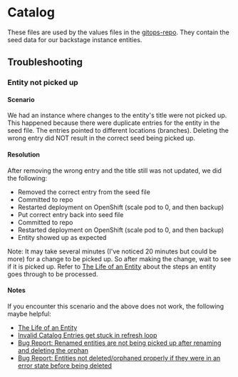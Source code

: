 # Catalog

These files are used by the values files in the [gitops-repo](https://github.com/bcgov-c/tenant-gitops-f5ff48). They contain the seed data for our backstage instance entities.

## Troubleshooting

### Entity not picked up

#### Scenario

We had an instance where changes to the entity's title were not picked up. This happened because there were duplicate entries for the entity in the seed file. The entries pointed to different locations (branches). Deleting the wrong entry did NOT result in the correct seed being picked up.

#### Resolution

After removing the wrong entry and the title still was not updated, we did the following:

* Removed the correct entry from the seed file
* Committed to repo
* Restarted deployment on OpenShift (scale pod to 0, and then backup)
* Put correct entry back into seed file
* Committed to repo
* Restarted deployment on OpenShift (scale pod to 0, and then backup)
* Entity showed up as expected

Note: It may take several minutes (I've noticed 20 minutes but could be more) for a change to be picked up. So after making the change, wait to see if it is picked up. Refer to [The Life of an Entity](https://backstage.io/docs/features/software-catalog/life-of-an-entity) about the steps an entity goes through to be processed.

#### Notes

If you encounter this scenario and the above does not work, the following maybe helpful:

* [The Life of an Entity](https://backstage.io/docs/features/software-catalog/life-of-an-entity)
* [Invalid Catalog Entries get stuck in refresh loop](https://github.com/backstage/backstage/issues/12333)
* [Bug Report: Renamed entities are not being picked up after renaming and deleting the orphan](https://github.com/backstage/backstage/issues/19069)
* [Bug Report: Entities not deleted/orphaned properly if they were in an error state before being deleted](https://github.com/backstage/backstage/issues/15521)